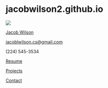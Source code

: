 # jacobwilson2.github.io
<img src="CDMlogo.png">
<p class="top"><u>Jacob Wilson</u><p>
<p class="mid"><a href="mailto:jacoblwilson.cs@gmail.com">jacoblwilson.cs@gmail.com</a></p>
<p class="bot">(224) 545-3534</p>
<p class="body"><a href="resume.html">Resume<a/></p>
<p class="body"><a href="projects.html">Projects</a></p>
<p class="body"><a href="contact.html">Contact</a></p>
